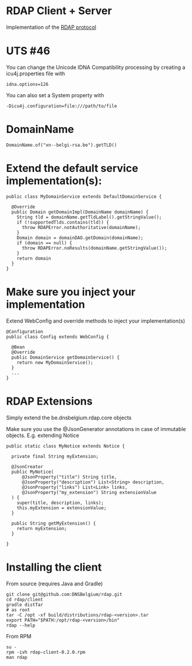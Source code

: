 # RDAP Client + Server

Implementation of the [RDAP protocol](http://tools.ietf.org/html/rfc7480)

# UTS #46

You can change the Unicode IDNA Compatibility processing by creating a icu4j.properties file with

    idna.options=126

You can also set a System property with

    -Dicu4j.configuration=file:///path/to/file

# DomainName

    DomainName.of("xn--belgi-rsa.be").getTLD()

# Extend the default service implementation(s):

    public class MyDomainService extends DefaultDomainService {

      @Override
      public Domain getDomainImpl(DomainName domainName) {
        String tld = domainName.getTldLabel().getStringValue();
        if (!supportedTlds.contains(tld)) {
          throw RDAPError.notAuthoritative(domainName);
        }
        Domain domain = domainDAO.getDomain(domainName);
        if (domain == null) {
          throw RDAPError.noResults(domainName.getStringValue());        
        }
        return domain
      }
    }

# Make sure you inject your implementation
Extend WebConfig and override methods to inject your implementation(s)
    
    @Configuration    
    public class Config extends WebConfig {

      @Bean
      @Override
      public DomainService getDomainService() {
        return new MyDomainService();
      }
      ...
    }

# RDAP Extensions

Simply extend the be.dnsbelgium.rdap.core objects

Make sure you use the @JsonGenerator annotations in case of immutable objects. E.g. extending Notice

    public static class MyNotice extends Notice {

      private final String myExtension;

      @JsonCreator
      public MyNotice(
          @JsonProperty("title") String title,
          @JsonProperty("description") List<String> description,
          @JsonProperty("links") List<Link> links,
          @JsonProperty("my_extension") String extensionValue
      ) {
        super(title, description, links);
        this.myExtension = extensionValue;
      }

      public String getMyExtension() {
        return myExtension;
      }

    }

# Installing the client

From source (requires Java and Gradle)

    git clone git@github.com:DNSBelgium/rdap.git
    cd rdap/client
    gradle distTar
    # as root
    tar -C /opt -xf build/distributions/rdap-<version>.tar
    export PATH="$PATH:/opt/rdap-<version>/bin"
    rdap --help

From RPM

    su -
    rpm -ivh rdap-client-0.2.0.rpm
    man rdap
